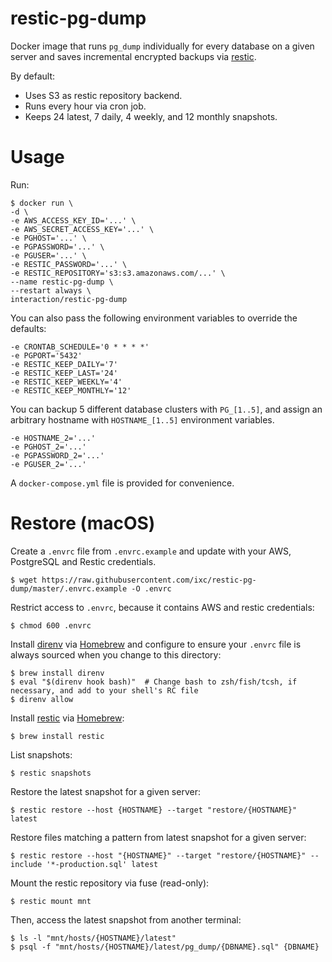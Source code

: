 # restic-pg-dump

Docker image that runs `pg_dump` individually for every database on a given server and saves incremental encrypted backups via [restic].

By default:

- Uses S3 as restic repository backend.
- Runs every hour via cron job.
- Keeps 24 latest, 7 daily, 4 weekly, and 12 monthly snapshots.


# Usage

Run:

    $ docker run \
    -d \
    -e AWS_ACCESS_KEY_ID='...' \
    -e AWS_SECRET_ACCESS_KEY='...' \
    -e PGHOST='...' \
    -e PGPASSWORD='...' \
    -e PGUSER='...' \
    -e RESTIC_PASSWORD='...' \
    -e RESTIC_REPOSITORY='s3:s3.amazonaws.com/...' \
    --name restic-pg-dump \
    --restart always \
    interaction/restic-pg-dump

You can also pass the following environment variables to override the defaults:

    -e CRONTAB_SCHEDULE='0 * * * *'
    -e PGPORT='5432'
    -e RESTIC_KEEP_DAILY='7'
    -e RESTIC_KEEP_LAST='24'
    -e RESTIC_KEEP_WEEKLY='4'
    -e RESTIC_KEEP_MONTHLY='12'

You can backup 5 different database clusters with `PG_[1..5]`, and assign an arbitrary hostname with `HOSTNAME_[1..5]` environment variables.

    -e HOSTNAME_2='...'
    -e PGHOST_2='...'
    -e PGPASSWORD_2='...'
    -e PGUSER_2='...'

A `docker-compose.yml` file is provided for convenience.


# Restore (macOS)

Create a `.envrc` file from `.envrc.example` and update with your AWS, PostgreSQL and Restic credentials.

    $ wget https://raw.githubusercontent.com/ixc/restic-pg-dump/master/.envrc.example -O .envrc

Restrict access to `.envrc`, because it contains AWS and restic credentials:

    $ chmod 600 .envrc

Install [direnv] via [Homebrew] and configure to ensure your `.envrc` file is always sourced when you change to this directory:

    $ brew install direnv
    $ eval "$(direnv hook bash)"  # Change bash to zsh/fish/tcsh, if necessary, and add to your shell's RC file
    $ direnv allow

Install [restic] via [Homebrew]:

    $ brew install restic

List snapshots:

    $ restic snapshots

Restore the latest snapshot for a given server:

    $ restic restore --host {HOSTNAME} --target "restore/{HOSTNAME}" latest

Restore files matching a pattern from latest snapshot for a given server:

    $ restic restore --host "{HOSTNAME}" --target "restore/{HOSTNAME}" --include '*-production.sql' latest

Mount the restic repository via fuse (read-only):

    $ restic mount mnt

Then, access the latest snapshot from another terminal:

    $ ls -l "mnt/hosts/{HOSTNAME}/latest"
    $ psql -f "mnt/hosts/{HOSTNAME}/latest/pg_dump/{DBNAME}.sql" {DBNAME}


[direnv]: https://direnv.net/
[Homebrew]: https://brew.sh/
[restic]: https://restic.net/
